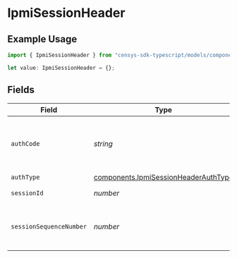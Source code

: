 # IpmiSessionHeader

## Example Usage

```typescript
import { IpmiSessionHeader } from "censys-sdk-typescript/models/components";

let value: IpmiSessionHeader = {};
```

## Fields

| Field                                                                                        | Type                                                                                         | Required                                                                                     | Description                                                                                  |
| -------------------------------------------------------------------------------------------- | -------------------------------------------------------------------------------------------- | -------------------------------------------------------------------------------------------- | -------------------------------------------------------------------------------------------- |
| `authCode`                                                                                   | *string*                                                                                     | :heavy_minus_sign:                                                                           | The 16-byte authentication code; not present if auth_type is None.                           |
| `authType`                                                                                   | [components.IpmiSessionHeaderAuthType](../../models/components/ipmisessionheaderauthtype.md) | :heavy_minus_sign:                                                                           | N/A                                                                                          |
| `sessionId`                                                                                  | *number*                                                                                     | :heavy_minus_sign:                                                                           | The ID of this sessiod.                                                                      |
| `sessionSequenceNumber`                                                                      | *number*                                                                                     | :heavy_minus_sign:                                                                           | The session sequence number of this packet in the session                                    |